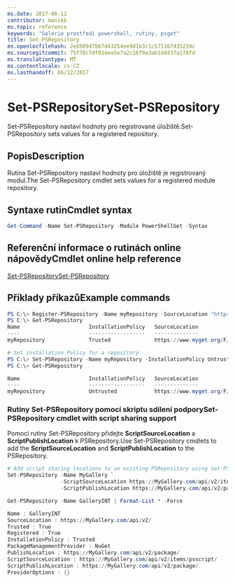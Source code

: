```yaml
---
ms.date: 2017-06-12
contributor: manikb
ms.topic: reference
keywords: "Galerie prostředí powershell, rutiny, psget"
title: Set-PSRepository
ms.openlocfilehash: 2e850947b67d43254ee9d1b3c1c571167435234c
ms.sourcegitcommit: 75f70c7df01eea5e7a2c16f9a3ab1dd437a1f8fd
ms.translationtype: MT
ms.contentlocale: cs-CZ
ms.lasthandoff: 06/12/2017
---
```

# <a name="set-psrepository"></a><span data-ttu-id="49b3e-103">Set-PSRepository</span><span class="sxs-lookup"><span data-stu-id="49b3e-103">Set-PSRepository</span></span>

<span data-ttu-id="49b3e-104">Set-PSRepository nastaví hodnoty pro registrované úložiště.</span><span class="sxs-lookup"><span data-stu-id="49b3e-104">Set-PSRepository sets values for a registered repository.</span></span>

## <a name="description"></a><span data-ttu-id="49b3e-105">Popis</span><span class="sxs-lookup"><span data-stu-id="49b3e-105">Description</span></span>

<span data-ttu-id="49b3e-106">Rutina Set-PSRepository nastaví hodnoty pro úložiště je registrovaný modul.</span><span class="sxs-lookup"><span data-stu-id="49b3e-106">The Set-PSRepository cmdlet sets values for a registered module repository.</span></span>

## <a name="cmdlet-syntax"></a><span data-ttu-id="49b3e-107">Syntaxe rutin</span><span class="sxs-lookup"><span data-stu-id="49b3e-107">Cmdlet syntax</span></span>

```powershell
Get-Command -Name Set-PSRepository -Module PowerShellGet -Syntax
```
## <a name="cmdlet-online-help-reference"></a><span data-ttu-id="49b3e-108">Referenční informace o rutinách online nápovědy</span><span class="sxs-lookup"><span data-stu-id="49b3e-108">Cmdlet online help reference</span></span>

[<span data-ttu-id="49b3e-109">Set-PSRepository</span><span class="sxs-lookup"><span data-stu-id="49b3e-109">Set-PSRepository</span></span>](http://go.microsoft.com/fwlink/?LinkID=517128)

## <a name="example-commands"></a><span data-ttu-id="49b3e-110">Příklady příkazů</span><span class="sxs-lookup"><span data-stu-id="49b3e-110">Example commands</span></span>

```powershell
PS C:\> Register-PSRepository -Name myRepository -SourceLocation "https://www.myget.org/F/powershellgetdemo/api/v2" -InstallationPolicy Trusted
PS C:\> Get-PSRepository
Name                      InstallationPolicy   SourceLocation
----                      ------------------   --------------
myRepository              Trusted              https://www.myget.org/F/powershellgetdemo/api/v2

# Set installation Policy for a repository
PS C:\> Set-PSRepository -Name myRepository -InstallationPolicy Untrusted
PS C:\> Get-PSRepository

Name                      InstallationPolicy   SourceLocation
----                      ------------------   --------------
myRepository              Untrusted            https://www.myget.org/F/powershellgetdemo/api/v2
```


### <a name="set-psrepository-cmdlet-with-script-sharing-support"></a><span data-ttu-id="49b3e-111">Rutiny Set-PSRepository pomocí skriptu sdílení podpory</span><span class="sxs-lookup"><span data-stu-id="49b3e-111">Set-PSRepository cmdlet with script sharing support</span></span>

<span data-ttu-id="49b3e-112">Pomocí rutiny Set-PSRepository přidejte **ScriptSourceLocation** a **ScriptPublishLocation** k PSRepository.</span><span class="sxs-lookup"><span data-stu-id="49b3e-112">Use Set-PSRepository cmdlets to add the **ScriptSourceLocation** and **ScriptPublishLocation** to the PSRepository.</span></span>
```powershell
# Add script sharing locations to an existing PSRepository using Set-PSRepository object.
Set-PSRepository -Name MyGallery `
                 -ScriptSourceLocation https://MyGallery.com/api/v2/items/psscript/ `
                 -ScriptPublishLocation https://MyGallery.com/api/v2/package/

Get-PSRepository -Name GalleryINT | Format-List * -Force

Name : GalleryINT
SourceLocation : https://MyGallery.com/api/v2/
Trusted : True
Registered : True
InstallationPolicy : Trusted
PackageManagementProvider : NuGet
PublishLocation : https://MyGallery.com/api/v2/package/
ScriptSourceLocation : https://MyGallery.com/api/v2/items/psscript/
ScriptPublishLocation : https://MyGallery.com/api/v2/package/
ProviderOptions : {}

```


